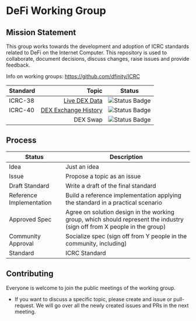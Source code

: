 # DeFi Working Group

## Mission Statement
This group works towards the development and adoption of ICRC standards related to DeFi on the Internet Computer. This repository is used to collaborate, document decisions, discuss changes, raise issues and provide feedback.


Info on working groups: https://github.com/dfinity/ICRC

| Standard   |      Topic      |  Status |
|----------|-------------:|------|
| ICRC-38 |  [Live DEX Data](https://github.com/dfinity/ICRC/issues/45) | ![Status Badge](https://img.shields.io/badge/STATUS-DRAFT-ffcc00.svg) |
| ICRC-40 |  [DEX Exchange History](https://github.com/dfinity/ICRC/issues/47) | ![Status Badge](https://img.shields.io/badge/STATUS-IDEA-888888.svg) |
|  |  DEX Swap | ![Status Badge](https://img.shields.io/badge/STATUS-IDEA-888888.svg) |

## Process
| Status                   | Description                                                                                                              |
|--------------------------|--------------------------------------------------------------------------------------------------------------------------|
| Idea                    | Just an idea                                                                                              |
| Issue                    | Propose a topic as an issue                                                                                              |
| Draft Standard           | Write a draft of the final standard                                                                                      |
| Reference Implementation | Build a reference implementation applying the standard in a practical scenario                                           |
| Approved Spec            | Agree on solution design in the working group, which should represent the industry (sign off from X people in the group) |
| Community Approval       | Socialize spec (sign off from Y people in the community, including)                                                      |
| Standard                 | ICRC Standard                                                                                                            |
## Contributing

Everyone is welcome to join the public meetings of the working group.
* If you want to discuss a specific topic, please create and issue or pull-request. We will go over all the newly created issues and PRs in the next meeting.
